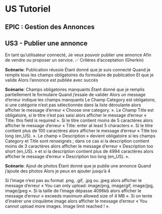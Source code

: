 # US Tutoriel

## EPIC : Gestion des Annonces

## US3 - Publier une annonce

En tant qu’utilisateur connecté,
Je veux pouvoir publier une annonce
Afin de vendre ou proposer un service.
✅ Critères d’acceptation (Gherkin)

**Scénario**: Publication réussie
  Étant donné que je suis connecté
  Quand je remplis tous les champs obligatoires du formulaire de publication
  Et que je valide
  Alors l’annonce est publiée avec succès

**Scénario**: Champs obligatoires manquants
  Étant donné que je remplis partiellement le formulaire
  Quand j’essaie de valider
  Alors un message d’erreur indique les champs manquants
Le Champ Category est obligatoire, si une catégorie n’est pas sélectionnée dans la liste déroulante alors afficher le message d’erreur « Choose one category. ».
Le Champ Title est obligatoire, si le titre n’est pas saisi alors afficher le message d’erreur « Title: this field is required ». Si le titre contient moins de 5 caractères alors afficher le message d’erreur « Title: enter at least 5 characters ». Si le titre contient plus de 100 caractères alors afficher le message d’erreur « Title too long (en_US). ».
Le champ « Description » devient obligatoire si les champs Category et Title sont renseignés ; dans ce cas si la description contient moins de 3 caractères alors afficher le message d’erreur « Description too short (en_US). » et si la description contient plus de 4994 caractères alors afficher le message d’erreur « Description too long (en_US). ». 

**Scénario**: Ajout de photos
  Étant donné que je publie une annonce
  Quand j’ajoute des photos
  Alors je peux en ajouter jusqu’à 4


Si l’image n’est pas au format .png, .gif, .jpg ou .jpeg alors afficher le message d’erreur « You can only upload: image/png, image/gif, image/jpg, image/jpeg ».
Si la taille de l’image dépasse 4096kb alors afficher le message d’erreur « exceeds maximum allowed size of 4 MB ».
Si on tente d’insérer une cinquième image alors afficher le message d’erreur « You cannot upload more images. Image limit reached ! ».

